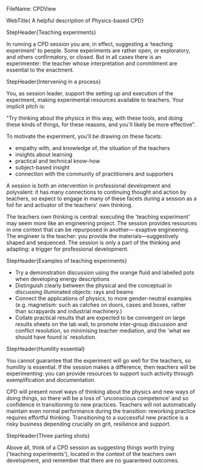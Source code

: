 FileName: CPDView

WebTitle{ A helpful description of Physics-based CPD}

StepHeader{Teaching experiments}

In running a CPD session you are, in effect, suggesting a 'teaching experiment' to people. Some experiments are rather open, or exploratory, and others confirmatory, or closed. But in all cases there is an experimenter: the teacher whose interpretation and commitment are essential to the enactment.

StepHeader{Intervening in a process}

You, as session leader,  support the setting up and execution of  the experiment, making experimental resources available to teachers.  Your implicit  pitch is:

"Try thinking about the physics in this way, with these tools, and doing these kinds of things, for these reasons, and you'll likely be more effective".


To motivate the experiment, you'll be drawing on these facets:

- empathy with, and knowledge of, the situation of the teachers
- insights about learning
- practical and technical know-how
- subject-based insight
- connection with the community of practitioners and supporters

A session is both an intervention in professional development and  polyvalent: it has many connections to continuing thought and action by teachers, so expect to engage in many of these facets during a session as a foil for and activator of the teachers' own thinking.

The teachers own thinking is central: executing the 'teaching experiment' may seem more like  an engineering project. The session provides resources in one context that can be repurposed in another— exaptive engineering. The engineer is the teacher: you provide the materials—suggestively shaped and sequenced. The session is only a part of the thinking and adapting:  a trigger for professional development.

StepHeader{Examples of teaching experiments}

- Try a demonstration discussion using the orange fluid and labelled pots when developing energy descriptions
- Distinguish clearly between the physical and the conceptual in discussing illuminated objects: rays and beams
- Connect the applications of physics, to more gender-neutral examples (e.g. magnetism: such as catches on doors, cases and boxes, rather than scrapyards and industrial machinery.)
- Collate practical results that are expected to be convergent on large results sheets on the lab wall, to promote inter-group discussion and conflict resolution, so minimising  teacher mediation, and the 'what we should have found is' resolution.

StepHeader{Humility essential}

You cannot guarantee that the experiment will go well for the teachers, so humility is essential. If the session makes a difference, then teachers will be experimenting: you can provide resources to support such activity through exemplification and documentation.

CPD will present novel ways of thinking about the physics and new ways of doing things, so there will be a loss of 'unconscious competence'  and so confidence in transitioning to new practices.  Teachers will not automatically  maintain even normal performance during the transition: reworking practice requires effortful thinking. Transitioning to a successful new practice is a risky business depending crucially  on grit, resilience and support.

StepHeader{Three parting shots}

Above all, think of a CPD session as suggesting things worth trying ('teaching experiments'), located in the context of the teachers own development,  and remember that there are no guaranteed outcomes.

